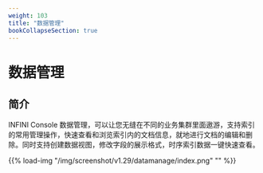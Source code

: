 ```yaml
---
weight: 103
title: "数据管理"
bookCollapseSection: true
---
```


# 数据管理

## 简介

INFINI Console 数据管理，可以让您无缝在不同的业务集群里面遨游，支持索引的常用管理操作，快速查看和浏览索引内的文档信息，就地进行文档的编辑和删除。同时支持创建数据视图，修改字段的展示格式，时序索引数据一键快速查看。

{{% load-img "/img/screenshot/v1.29/datamanage/index.png" "" %}}

